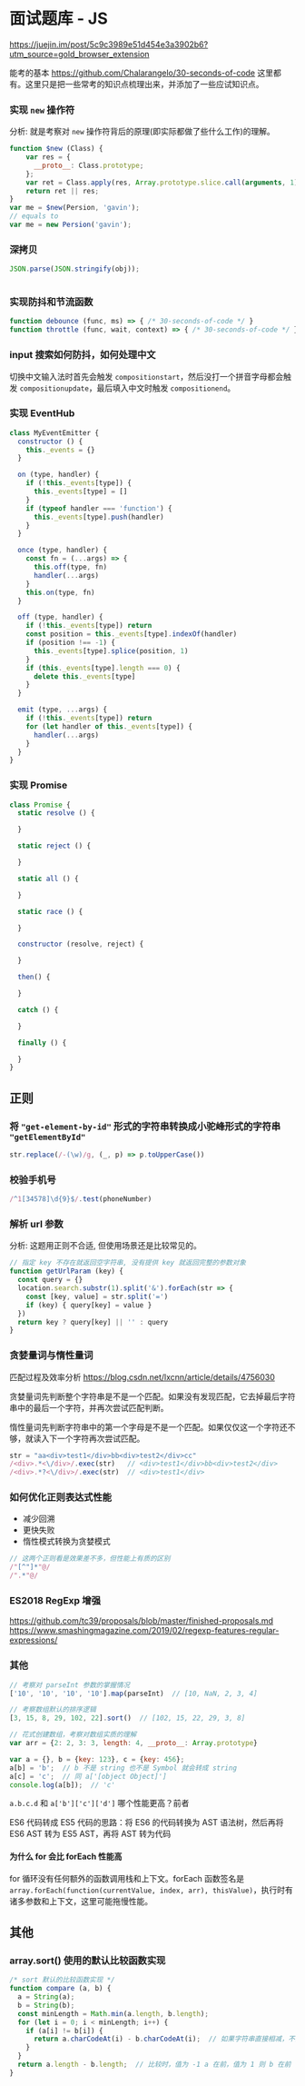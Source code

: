 # 面试题库 - JS

https://juejin.im/post/5c9c3989e51d454e3a3902b6?utm_source=gold_browser_extension

能考的基本 https://github.com/Chalarangelo/30-seconds-of-code 这里都有。这里只是把一些常考的知识点梳理出来，并添加了一些应试知识点。


### 实现 `new` 操作符

分析: 就是考察对 `new` 操作符背后的原理(即实际都做了些什么工作)的理解。

```js
function $new (Class) {
    var res = {
      __proto__: Class.prototype;
    };
    var ret = Class.apply(res, Array.prototype.slice.call(arguments, 1));
    return ret || res;
}
var me = $new(Persion, 'gavin');
// equals to
var me = new Persion('gavin');
```


### 深拷贝

```js
JSON.parse(JSON.stringify(obj));
```

```js

```

### 实现防抖和节流函数

```js
function debounce (func, ms) => { /* 30-seconds-of-code */ }
function throttle (func, wait, context) => { /* 30-seconds-of-code */ }
```

### input 搜索如何防抖，如何处理中文

切换中文输入法时首先会触发 `compositionstart`，然后没打一个拼音字母都会触发 `compositionupdate`，最后填入中文时触发 `compositionend`。



### 实现 EventHub

```js
class MyEventEmitter {
  constructor () {
    this._events = {}
  }

  on (type, handler) {
    if (!this._events[type]) {
      this._events[type] = []
    }
    if (typeof handler === 'function') {
      this._events[type].push(handler)
    }
  }

  once (type, handler) {
    const fn = (...args) => {
      this.off(type, fn)
      handler(...args)
    }
    this.on(type, fn)
  }

  off (type, handler) {
    if (!this._events[type]) return
    const position = this._events[type].indexOf(handler)
    if (position !== -1) {
      this._events[type].splice(position, 1)
    }
    if (this._events[type].length === 0) {
      delete this._events[type]
    }
  }

  emit (type, ...args) {
    if (!this._events[type]) return
    for (let handler of this._events[type]) {
      handler(...args)
    }
  }
}
```

### 实现 Promise

```js
class Promise {
  static resolve () {

  }

  static reject () {

  }

  static all () {

  }

  static race () {

  }

  constructor (resolve, reject) {

  }

  then() {

  }

  catch () {

  }

  finally () {

  }
}
```


## 正则

### 将 `"get-element-by-id"` 形式的字符串转换成小驼峰形式的字符串 `"getElementById"`

```js
str.replace(/-(\w)/g, (_, p) => p.toUpperCase())
```

### 校验手机号

```js
/^1[34578]\d{9}$/.test(phoneNumber)
```

### 解析 url 参数

分析: 这题用正则不合适, 但使用场景还是比较常见的。

```js
// 指定 key 不存在就返回空字符串, 没有提供 key 就返回完整的参数对象
function getUrlParam (key) {
  const query = {}
  location.search.substr(1).split('&').forEach(str => {
    const [key, value] = str.split('=')
    if (key) { query[key] = value }
  })
  return key ? query[key] || '' : query
}
```

### 贪婪量词与惰性量词

匹配过程及效率分析 https://blog.csdn.net/lxcnn/article/details/4756030

贪婪量词先判断整个字符串是不是一个匹配。如果没有发现匹配，它去掉最后字符串中的最后一个字符，并再次尝试匹配判断。

惰性量词先判断字符串中的第一个字母是不是一个匹配。如果仅仅这一个字符还不够，就读入下一个字符再次尝试匹配。

```js
str = "aa<div>test1</div>bb<div>test2</div>cc"
/<div>.*<\/div>/.exec(str)   // <div>test1</div>bb<div>test2</div>
/<div>.*?<\/div>/.exec(str)  // <div>test1</div>
```

### 如何优化正则表达式性能

* 减少回溯
* 更快失败
* 惰性模式转换为贪婪模式

```js
// 这两个正则看是效果差不多，但性能上有质的区别
/"[^"]*"@/
/".*"@/
```

### ES2018 RegExp 增强

https://github.com/tc39/proposals/blob/master/finished-proposals.md  
https://www.smashingmagazine.com/2019/02/regexp-features-regular-expressions/


### 其他

```js
// 考察对 parseInt 参数的掌握情况
['10', '10', '10', '10'].map(parseInt)  // [10, NaN, 2, 3, 4]

// 考察数组默认的排序逻辑
[3, 15, 8, 29, 102, 22].sort()  // [102, 15, 22, 29, 3, 8]

// 花式创建数组，考察对数组实质的理解
var arr = {2: 2, 3: 3, length: 4, __proto__: Array.prototype}


```

```js
var a = {}, b = {key: 123}, c = {key: 456};
a[b] = 'b';  // b 不是 string 也不是 Symbol 就会转成 string
a[c] = 'c';  // 同 a['[object Object]']
console.log(a[b]);  // 'c'
```


`a.b.c.d` 和 `a['b']['c']['d']` 哪个性能更高？前者

ES6 代码转成 ES5 代码的思路：将 ES6 的代码转换为 AST 语法树，然后再将 ES6 AST 转为 ES5 AST，再将 AST 转为代码

#### 为什么 for 会比 forEach 性能高

for 循环没有任何额外的函数调用栈和上下文。forEach 函数签名是 `array.forEach(function(currentValue, index, arr), thisValue)`，执行时有诸多参数和上下文，这里可能拖慢性能。




## 其他

### array.sort() 使用的默认比较函数实现

```js
/* sort 默认的比较函数实现 */
function compare (a, b) {
  a = String(a);
  b = String(b);
  const minLength = Math.min(a.length, b.length);
  for (let i = 0; i < minLength; i++) {
    if (a[i] != b[i]) {
      return a.charCodeAt(i) - b.charCodeAt(i);  // 如果字符串直接相减，不是数字时就是 NaN
    }
  }
  return a.length - b.length;  // 比较时，值为 -1 a 在前，值为 1 则 b 在前
}
```

